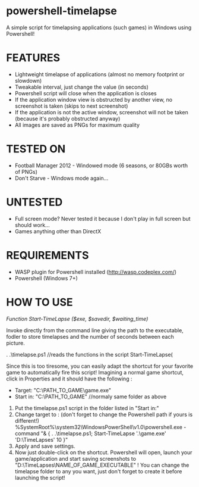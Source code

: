 powershell-timelapse
====================

A simple script for timelapsing applications (such games) in Windows using Powershell!

FEATURES
========
- Lightweight timelapse of applications (almost no memory footprint or slowdown)
- Tweakable interval, just change the value (in seconds)
- Powershell script will close when the application is closes
- If the application window view is obstructed by another view, no screenshot is taken (skips to next screenshot)
- If the application is not the active window, screenshot will not be taken (because it's probably obstructed anyway)
- All images are saved as PNGs for maximum quality

TESTED ON
=========
- Football Manager 2012 - Windowed mode (6 seasons, or 80GBs worth of PNGs)
- Don't Starve - Windows mode again...

UNTESTED
========
- Full screen mode? Never tested it because I don't play in full screen but should work...
- Games anything other than DirectX

REQUIREMENTS
============
- WASP plugin for Powershell installed (http://wasp.codeplex.com/)
- Powershell (Windows 7+)

HOW TO USE
==========
*Function Start-TimeLapse ($exe, $savedir, $waiting_time)*

Invoke directly from the command line giving the path to the executable, 
fodler to store timelapses and the number of seconds between each picture.

. .\timelapse.ps1 //reads the functions in the script
Start-TimeLapse(

Since this is too tiresome, you can easily adapt the shortcut for your favorite game to 
automatically fire this script! Imagining a normal game shortcut, click in Properties and
it should have the following :

- Target: "C:\PATH_TO_GAME\game.exe"
- Start in: "C:\PATH_TO_GAME\" //normaly same folder as above

1. Put the timelapse.ps1 script in the folder listed in "Start in:" 
2. Change target to : (don't forget to change the Powershell path if yours is different!) 
  %SystemRoot%\system32\WindowsPowerShell\v1.0\powershell.exe -command "& { . .\timelapse.ps1; Start-TimeLapse '.\game.exe' 'D:\TimeLapses\' 10 }"
3. Apply and save settings.
3. Now just double-click on the shortcut. Powershell will open, launch your game/application and start saving screenshots to "D:\TimeLapses\NAME_OF_GAME_EXECUTABLE\" !
You can change the timelapse folder to any you want, just don't forget to create it before launching the script!
